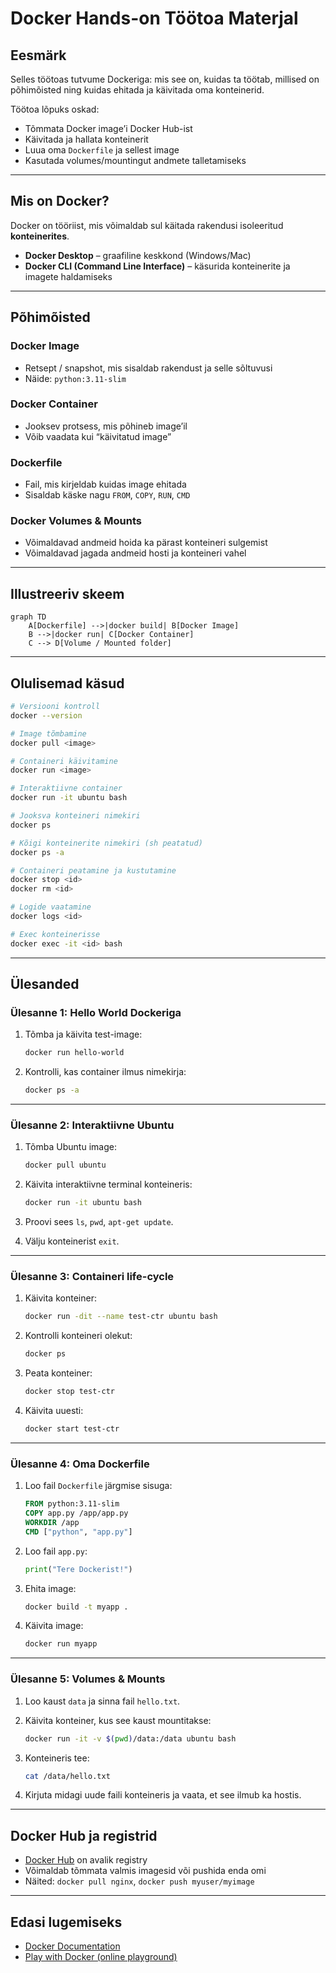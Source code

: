 # Docker Hands-on Töötoa Materjal

## Eesmärk
Selles töötoas tutvume Dockeriga: mis see on, kuidas ta töötab, millised on põhimõisted ning kuidas ehitada ja käivitada oma konteinerid.  

Töötoa lõpuks oskad:
- Tõmmata Docker image’i Docker Hub-ist  
- Käivitada ja hallata konteinerit  
- Luua oma `Dockerfile` ja sellest image  
- Kasutada volumes/mountingut andmete talletamiseks  

---

## Mis on Docker?
Docker on tööriist, mis võimaldab sul käitada rakendusi isoleeritud **konteinerites**.  

- **Docker Desktop** – graafiline keskkond (Windows/Mac)  
- **Docker CLI (Command Line Interface)** – käsurida konteinerite ja imagete haldamiseks  

---

## Põhimõisted

### Docker Image
- Retsept / snapshot, mis sisaldab rakendust ja selle sõltuvusi  
- Näide: `python:3.11-slim`  

### Docker Container
- Jooksev protsess, mis põhineb image’il  
- Võib vaadata kui “käivitatud image”  

### Dockerfile
- Fail, mis kirjeldab kuidas image ehitada  
- Sisaldab käske nagu `FROM`, `COPY`, `RUN`, `CMD`  

### Docker Volumes & Mounts
- Võimaldavad andmeid hoida ka pärast konteineri sulgemist  
- Võimaldavad jagada andmeid hosti ja konteineri vahel  

---

## Illustreeriv skeem

```mermaid
graph TD
    A[Dockerfile] -->|docker build| B[Docker Image]
    B -->|docker run| C[Docker Container]
    C --> D[Volume / Mounted folder]
```

---

## Olulisemad käsud

```bash
# Versiooni kontroll
docker --version

# Image tõmbamine
docker pull <image>

# Containeri käivitamine
docker run <image>

# Interaktiivne container
docker run -it ubuntu bash

# Jooksva konteineri nimekiri
docker ps

# Kõigi konteinerite nimekiri (sh peatatud)
docker ps -a

# Containeri peatamine ja kustutamine
docker stop <id>
docker rm <id>

# Logide vaatamine
docker logs <id>

# Exec konteinerisse
docker exec -it <id> bash
```

---

## Ülesanded

### Ülesanne 1: Hello World Dockeriga
1. Tõmba ja käivita test-image:  
   ```bash
   docker run hello-world
   ```

2. Kontrolli, kas container ilmus nimekirja:  
   ```bash
   docker ps -a
   ```

---

### Ülesanne 2: Interaktiivne Ubuntu
1. Tõmba Ubuntu image:  
   ```bash
   docker pull ubuntu
   ```

2. Käivita interaktiivne terminal konteineris:  
   ```bash
   docker run -it ubuntu bash
   ```

3. Proovi sees `ls`, `pwd`, `apt-get update`.  
4. Välju konteinerist `exit`.  

---

### Ülesanne 3: Containeri life-cycle
1. Käivita konteiner:  
   ```bash
   docker run -dit --name test-ctr ubuntu bash
   ```

2. Kontrolli konteineri olekut:  
   ```bash
   docker ps
   ```

3. Peata konteiner:  
   ```bash
   docker stop test-ctr
   ```

4. Käivita uuesti:  
   ```bash
   docker start test-ctr
   ```

---

### Ülesanne 4: Oma Dockerfile
1. Loo fail `Dockerfile` järgmise sisuga:  
   ```dockerfile
   FROM python:3.11-slim
   COPY app.py /app/app.py
   WORKDIR /app
   CMD ["python", "app.py"]
   ```

2. Loo fail `app.py`:  
   ```python
   print("Tere Dockerist!")
   ```

3. Ehita image:  
   ```bash
   docker build -t myapp .
   ```

4. Käivita image:  
   ```bash
   docker run myapp
   ```

---

### Ülesanne 5: Volumes & Mounts
1. Loo kaust `data` ja sinna fail `hello.txt`.  
2. Käivita konteiner, kus see kaust mountitakse:  
   ```bash
   docker run -it -v $(pwd)/data:/data ubuntu bash
   ```

3. Konteineris tee:  
   ```bash
   cat /data/hello.txt
   ```

4. Kirjuta midagi uude faili konteineris ja vaata, et see ilmub ka hostis.  

---

## Docker Hub ja registrid
- [Docker Hub](https://hub.docker.com/) on avalik registry  
- Võimaldab tõmmata valmis imagesid või pushida enda omi  
- Näited: `docker pull nginx`, `docker push myuser/myimage`  

---

## Edasi lugemiseks
- [Docker Documentation](https://docs.docker.com/)  
- [Play with Docker (online playground)](https://labs.play-with-docker.com/)  
